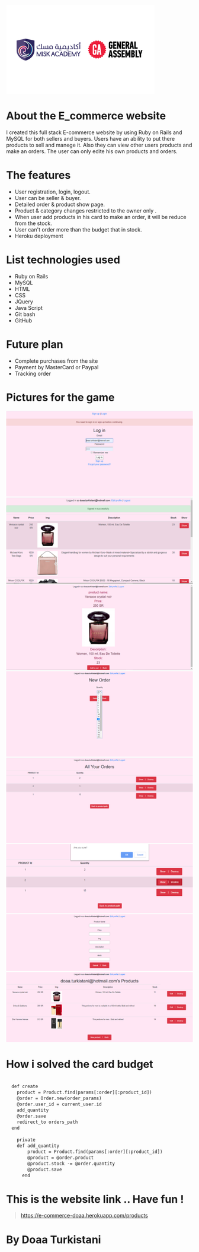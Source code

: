 
<img src="Pic/ga.png" alt="GA">


# About the E_commerce website

I created this full stack E-commerce website by using Ruby on Rails and MySQL for both sellers and buyers. 
Users have an ability to put there products to sell and manege it. Also they can view other users products and make an orders.
The user can only edite his own products and orders. 



# The features 
- User registration, login, logout.
- User can be seller & buyer.
- Detailed order & product show page.
- Product & category changes restricted to the owner only .
- When user add products in his card to make an order, it will be reduce from the stock.
- User can't order more than the budget that in stock.
- Heroku deployment


# List technologies used 
- Ruby on Rails 
- MySQL
- HTML
- CSS
- JQuery
- Java Script
- Git bash
- GitHub


# Future plan 
- Complete purchases from the site
- Payment by MasterCard or Paypal
- Tracking order


# Pictures for the game

<img src="Pic/1.PNG" alt="Capture 1">
<img src="Pic/2.PNG" alt="Capture 2">
<img src="Pic/3.PNG" alt="Capture 3">
<img src="Pic/4.PNG" alt="Capture 4">
<img src="Pic/5.PNG" alt="Capture 5">
<img src="Pic/6.PNG" alt="Capture 6">
<img src="Pic/7.PNG" alt="Capture 7">
<img src="Pic/8.PNG" alt="Capture 8">



# How i solved the card budget

```
 
  def create 
    product = Product.find(params[:order][:product_id])
    @order = Order.new(order_params) 
    @order.user_id = current_user.id
    add_quantity
    @order.save
    redirect_to orders_path
  end
  
    private
    def add_quantity
        product = Product.find(params[:order][:product_id])
        @product = @order.product  
        @product.stock -= @order.quantity
        @product.save
      end

```  



# This is the website link .. Have fun !
> https://e-commerce-doaa.herokuapp.com/products





 # By Doaa Turkistani 

